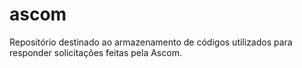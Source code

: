 # ascom
Repositório destinado ao armazenamento de códigos utilizados para responder solicitações feitas pela Ascom.
